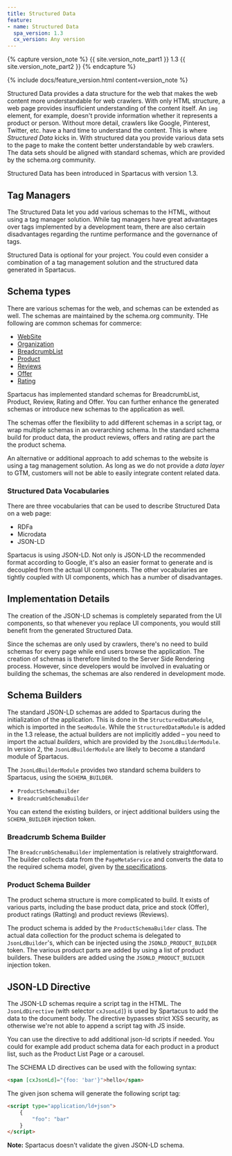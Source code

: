```yaml
---
title: Structured Data
feature:
- name: Structured Data
  spa_version: 1.3
  cx_version: Any version
---
```


{% capture version_note %}
{{ site.version_note_part1 }} 1.3 {{ site.version_note_part2 }}
{% endcapture %}

{% include docs/feature_version.html content=version_note %}

Structured Data provides a data structure for the web that makes the web content more understandable for web crawlers. With only HTML structure, a web page provides insufficient understanding of the content itself. An `img` element, for example, doesn't provide information whether it represents a product or person. Without more detail, crawlers like Google, Pinterest, Twitter, etc. have a hard time to understand the content. This is where _Structured Data_ kicks in. With structured data you provide various data sets to the page to make the content better understandable by web crawlers. The data sets should be aligned with standard schemas, which are provided by the schema.org community.

Structured Data has been introduced in Spartacus with version 1.3.

## Tag Managers

The Structured Data let you add various schemas to the HTML, without using a tag manager solution. While tag managers have great advantages over tags implemented by a development team, there are also certain disadvantages regarding the runtime performance and the governance of tags.

Structured Data is optional for your project. You could even consider a combination of a tag management solution and the structured data generated in Spartacus.

## Schema types

There are various schemas for the web, and schemas can be extended as well. The schemas are maintained by the schema.org community. THe following are common schemas for commerce:

-   [WebSite](https://schema.org/WebSite)
-   [Organization](https://schema.org/Organization)
-   [BreadcrumbList](https://schema.org/BreadcrumbList)
-   [Product](https://schema.org/Product)
-   [Reviews](https://schema.org/Reviews)
-   [Offer](https://schema.org/Offer)
-   [Rating](https://schema.org/Rating)

Spartacus has implemented standard schemas for BreadcrumbList, Product, Review, Rating and Offer. You can further enhance the generated schemas or introduce new schemas to the application as well.

The schemas offer the flexibility to add different schemas in a script tag, or wrap multiple schemas in an overarching schema. In the standard schema build for product data, the product reviews, offers and rating are part the the product schema.

An alternative or additional approach to add schemas to the website is using a tag management solution. As long as we do not provide a _data layer_ to GTM, customers will not be able to easily integrate content related data.

### Structured Data Vocabularies

There are three vocabularies that can be used to describe Structured Data on a web page:

-   RDFa
-   Microdata
-   JSON-LD

Spartacus is using JSON-LD. Not only is JSON-LD the recommended format according to Google, it's also an easier format to generate and is decoupled from the actual UI components. The other vocabularies are tightly coupled with UI components, which has a number of disadvantages.

## Implementation Details

The creation of the JSON-LD schemas is completely separated from the UI components, so that whenever you replace UI components, you would still benefit from the generated Structured Data.

Since the schemas are only used by crawlers, there's no need to build schemas for every page while end users browse the application. The creation of schemas is therefore limited to the Server Side Rendering process. However, since developers would be involved in evaluating or building the schemas, the schemas are also rendered in development mode.

## Schema Builders

The standard JSON-LD schemas are added to Spartacus during the initialization of the application.
This is done in the `StructuredDataModule`, which is imported in the `SeoModule`. While the `StructuredDataModule` is added in the 1.3 release, the actual builders are not implicitly added – you need to import the actual _builders_, which are provided by the `JsonLdBuilderModule`. In version 2, the `JsonLdBuilderModule` are likely to become a standard module of Spartacus.

The `JsonLdBuilderModule` provides two standard schema builders to Spartacus, using the `SCHEMA_BUILDER`.

- `ProductSchemaBuilder`
- `BreadcrumbSchemaBuilder`

You can extend the existing builders, or inject additional builders using the `SCHEMA_BUILDER` injection token.

### Breadcrumb Schema Builder

The `BreadcrumbSchemaBuilder` implementation is relatively straightforward. The builder collects data from the `PageMetaService` and converts the data to the required schema model, given by [the specifications](https://schema.org/BreadcrumbList).

### Product Schema Builder

The product schema structure is more complicated to build. It exists of various parts, including the base product data, price and stock (Offer), product ratings (Ratting) and product reviews (Reviews).

The product schema is added by the `ProductSchemaBuilder` class. The actual data collection for the product schema is delegated to `JsonLdBuilder`'s, which can be injected using the `JSONLD_PRODUCT_BUILDER` token. The various product parts are added by using a list of product builders. These builders are added using the `JSONLD_PRODUCT_BUILDER` injection token.

## JSON-LD Directive

The JSON-LD schemas require a script tag in the HTML. The `JsonLdDirective` (with selector `cxJsonLd]`) is used by Spartacus to add the data to the document body. The directive bypasses strict XSS security, as otherwise we're not able to append a script tag with JS inside.

You can use the directive to add additional json-ld scripts if needed. You could for example add product schema data for each product in a product list, such as the Product List Page or a carousel.

The SCHEMA LD directives can be used with the following syntax:

```html
<span [cxJsonLd]="{foo: 'bar'}">hello</span>
```

The given json schema will generate the following script tag:

```html
<script type="application/ld+json">
    {
        "foo": "bar"
    }
</script>
```

**Note:** Spartacus doesn't validate the given JSON-LD schema.
